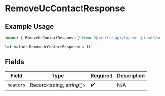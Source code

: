 # RemoveUcContactResponse

## Example Usage

```typescript
import { RemoveUcContactResponse } from "@unified-api/typescript-sdk/sdk/models/operations";

let value: RemoveUcContactResponse = {};
```

## Fields

| Field                      | Type                       | Required                   | Description                |
| -------------------------- | -------------------------- | -------------------------- | -------------------------- |
| `headers`                  | Record<string, *string*[]> | :heavy_check_mark:         | N/A                        |